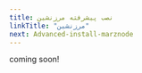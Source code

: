 ```yaml
---
title: نصب پیشرفته مرزنشین
linkTitle: "مرزنشین"
next: Advanced-install-marznode
---
```


coming soon!
